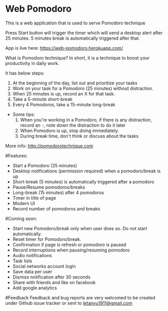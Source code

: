 # Web Pomodoro
This is a web application that is used to serve Pomodoro technique

Press Start button will trigger the timer which will send a desktop alert after 25 minutes.
5 minutes break is automatically triggered after that.

App is live here: https://web-pomodoro.herokuapp.com/

What is Pomodoro technique? 
In short, it is a technique to boost your productivity in daily work. 

It has below steps:

1. At the beginning of the day, list out and prioritize your tasks
2. Work on your task for a Pomodoro (25 minutes) without distraction.
3. When 25 minutes is up, record an X for that task.
4. Take a 5-minute short-break
5. Every 4 Pomodoros, take a 15-minute long-break
 * Some tips:
    1. When you're working in a Pomodoro, if there is any distraction, record an -, note down the distraction to do it later
    2. When Pomodoro is up, stop doing immediately.
    3. During break time, don't think or discuss about the tasks

More info: http://pomodorotechnique.com

#Features:
* Start a Pomodoro (25 minutes)
* Desktop notifications (permission required) when a pomodoro/break is up
* Short-break (5 minutes) is automatically triggered after a pomodoro
* Pause/Resume pomodoros/breaks
* Long-break (15 minutes) after 4 pomodoros
* Timer in title of page
* Modern UI
* Record number of pomodoros and breaks

#Coming soon:
* Start new Pomodoro/break only when user does so. Do not start automatically.
* Reset timer for Pomodoro/break.
* Confirmation if page is refresh or pomodoro is paused
* Record interruptions when pausing/resuming pomodoro
* Audio notifications
* Task lists
* Social networks account login
* Save data per user
* Dismiss notification after 30 seconds
* Share with friends and like on facebook
* Add google analytics

#Feedback
Feedback and bug reports are very welcomed to be created under Github issue tracker or sent to letanvu1911@gmail.com
